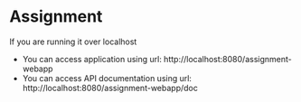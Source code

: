 # Assignment

If you are running it over localhost

* You can access application using url: http://localhost:8080/assignment-webapp
* You can access API documentation using url: http://localhost:8080/assignment-webapp/doc
